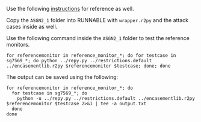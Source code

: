 Use the following [instructions](https://github.com/SeattleTestbed/docs/blob/master/EducationalAssignments/DefaultPartTwo.md#how-to-run-your-tests-on-many-reference-monitors) for reference as well.

Copy the `ASGN2_1` folder into RUNNABLE with `wrapper.r2py` and the attack cases inside as well. 

Use the following command inside the `ASGN2_1` folder to test the reference monitors.

```
for referencemonitor in reference_monitor_*; do for testcase in sg7569_*; do python ../repy.py ../restrictions.default ../encasementlib.r2py $referencemonitor $testcase; done; done
```

The output can be saved using the following: 
```
for referencemonitor in reference_monitor_*; do
  for testcase in sg7569_*; do
    python -u ../repy.py ../restrictions.default ../encasementlib.r2py $referencemonitor $testcase 2>&1 | tee -a output.txt
  done
done

```